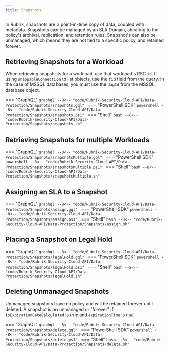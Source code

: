 ```yaml
---
title: Snapshots
---
```


In Rubrik, snapshots are a point-in-time copy of data, coupled with metadata. Snapshots can be managed by an SLA Domain, ahearing to the policy's archival, replication, and retention rules. Snapshot's can also be unmanaged, which means they are not tied to a specific policy, and retained forever.

## Retrieving Snapshots for a Workload
When retrieving snapshots for a workload, use that workload's RSC `id`. If using `snappableConnection` to list objects, use the `fid` field from the query. In the case of MSSQL databases, you must use the `dagId` from the MSSQL database object.

=== "GraphQL"
    ```graphql
    --8<-- "code/Rubrik-Security-Cloud-API/Data-Protection/Snapshots/snapshots.gql"
    ```
=== "PowerShell SDK"
    ```powershell
    --8<-- "code/Rubrik-Security-Cloud-API/Data-Protection/Snapshots/snapshots.ps1"
    ```
=== "Shell"
    ```bash
    --8<-- "code/Rubrik-Security-Cloud-API/Data-Protection/Snapshots/snapshots.sh"
    ```

## Retrieving Snapshots for multiple Workloads

=== "GraphQL"
    ```graphql
    --8<-- "code/Rubrik-Security-Cloud-API/Data-Protection/Snapshots/snapshotsMultiple.gql"
    ```
=== "PowerShell SDK"
    ```powershell
    --8<-- "code/Rubrik-Security-Cloud-API/Data-Protection/Snapshots/snapshotsMultiple.ps1"
    ```
=== "Shell"
    ```bash
    --8<-- "code/Rubrik-Security-Cloud-API/Data-Protection/Snapshots/snapshotsMultiple.sh"
    ```

## Assigning an SLA to a Snapshot

=== "GraphQL"
    ```graphql
    --8<-- "code/Rubrik-Security-Cloud-API/Data-Protection/Snapshots/assign.gql"
    ```
=== "PowerShell SDK"
    ```powershell
    --8<-- "code/Rubrik-Security-Cloud-API/Data-Protection/Snapshots/assign.ps1"
    ```
=== "Shell"
    ```bash
    --8<-- "code/Rubrik-Security-Cloud-API/Data-Protection/Snapshots/assign.sh"
    ```

## Placing a Snapshot on Legal Hold

=== "GraphQL"
    ```graphql
    --8<-- "code/Rubrik-Security-Cloud-API/Data-Protection/Snapshots/legalHold.gql"
    ```
=== "PowerShell SDK"
    ```powershell
    --8<-- "code/Rubrik-Security-Cloud-API/Data-Protection/Snapshots/legalHold.ps1"
    ```
=== "Shell"
    ```bash
    --8<-- "code/Rubrik-Security-Cloud-API/Data-Protection/Snapshots/legalHold.sh"
    ```

## Deleting Unmanaged Snapshots
Unmanaged snapshots have no policy and will be retained forever until deleted. A snapshot is an unmanaged or "forever" if `isExpirationDateCalculated` is _true_ and `expirationTime` is _null_.

=== "GraphQL"
    ```graphql
    --8<-- "code/Rubrik-Security-Cloud-API/Data-Protection/Snapshots/delete.gql"
    ```
=== "PowerShell SDK"
    ```powershell
    --8<-- "code/Rubrik-Security-Cloud-API/Data-Protection/Snapshots/delete.ps1"
    ```
=== "Shell"
    ```bash
    --8<-- "code/Rubrik-Security-Cloud-API/Data-Protection/Snapshots/delete.sh"
    ```